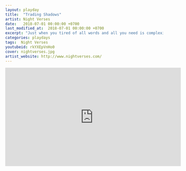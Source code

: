 ```yaml
---
layout: playday
title:  "Trading Shadows"
artist: Night Verses
date:   2018-07-01 00:00:00 +0700
last_modified_at:  2018-07-01 00:00:00 +0700
excerpt: "Just when you tired of all words and all you need is complexity of sounds and compositions. From The Gallery Of Sleep is definitely a masterpiece album."
categories: playdays
tags:  Night Verses
youtubeid: rkYXEpVnHo0
cover: nightverses.jpg
artist_website: http://www.nightverses.com/
---
```


<iframe width="560" height="315" src="https://www.youtube.com/embed/rkYXEpVnHo0" frameborder="0" allowfullscreen></iframe>
